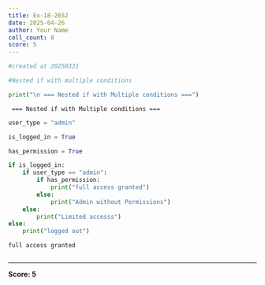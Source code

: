 ```yaml
---
title: Ex-18-2652
date: 2025-04-26
author: Your Name
cell_count: 8
score: 5
---
```


```python
#created at 20250331
```


```python
#Nested if with multiple conditions
```


```python
print("\n === Nested if with Multiple conditions ===")
```

    
     === Nested if with Multiple conditions ===



```python
user_type = "admin"
```


```python
is_logged_in = True
```


```python
has_permission = True
```


```python
if is_logged_in:
    if user_type == "admin":
        if has_permission:
            print("full access granted")
        else:
            print("Admin without Permissions")
    else:
        print("Limited accesss")
else:
    print("logged out")
```

    full access granted



```python

```


---
**Score: 5**